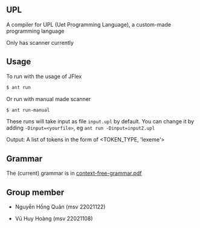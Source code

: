 <h2> UPL </h2>
A compiler for UPL (Uet Programming Language), a custom-made programming language

Only has scanner currently

<h2>Usage</h2>

To run with the usage of JFlex
```sh
$ ant run
```

Or run with manual made scanner
```sh
$ ant run-manual 
```

These runs will take input as file `input.upl` by default.
You can change it by adding `-Dinput=<yourfile>`, eg `ant run -Dinput=input2.upl`

Output: A list of tokens in the form of <TOKEN_TYPE, 'lexeme'>

<h2>Grammar</h2>

The (current) grammar is in [context-free-grammar.pdf](./context-free-grammar.pdf)

<h2>Group member</h2>

- Nguyễn Hồng Quân (msv 22021122)

- Vũ Huy Hoàng (msv 22021108)

